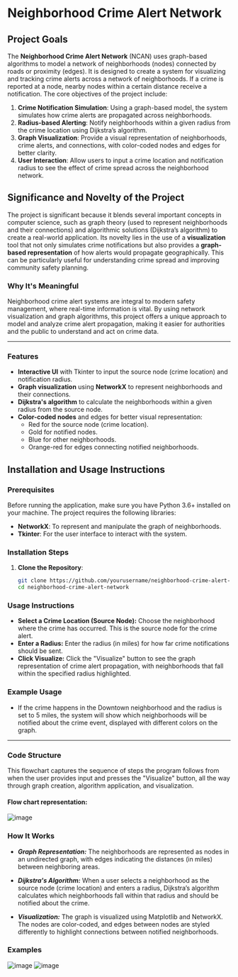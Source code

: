 # Neighborhood Crime Alert Network

## Project Goals

The **Neighborhood Crime Alert Network** (NCAN) uses graph-based algorithms to model a network of neighborhoods (nodes) connected by roads or proximity (edges). It is designed to create a system for visualizing and tracking crime alerts across a network of neighborhoods. If a crime is reported at a node, nearby nodes within a certain distance receive a notification. The core objectives of the project include:

1. **Crime Notification Simulation**: Using a graph-based model, the system simulates how crime alerts are propagated across neighborhoods.
2. **Radius-based Alerting**: Notify neighborhoods within a given radius from the crime location using Dijkstra’s algorithm.
3. **Graph Visualization**: Provide a visual representation of neighborhoods, crime alerts, and connections, with color-coded nodes and edges for better clarity.
4. **User Interaction**: Allow users to input a crime location and notification radius to see the effect of crime spread across the neighborhood network.

## Significance and Novelty of the Project

The project is significant because it blends several important concepts in computer science, such as graph theory (used to represent neighborhoods and their connections) and algorithmic solutions (Dijkstra’s algorithm) to create a real-world application. Its novelty lies in the use of a **visualization** tool that not only simulates crime notifications but also provides a **graph-based representation** of how alerts would propagate geographically. This can be particularly useful for understanding crime spread and improving community safety planning.

### Why It's Meaningful

Neighborhood crime alert systems are integral to modern safety management, where real-time information is vital. By using network visualization and graph algorithms, this project offers a unique approach to model and analyze crime alert propagation, making it easier for authorities and the public to understand and act on crime data.
<hr/>

### Features

- **Interactive UI** with Tkinter to input the source node (crime location) and notification radius.
- **Graph visualization** using **NetworkX** to represent neighborhoods and their connections.
- **Dijkstra's algorithm** to calculate the neighborhoods within a given radius from the source node.
- **Color-coded nodes** and edges for better visual representation:
  - Red for the source node (crime location).
  - Gold for notified nodes.
  - Blue for other neighborhoods.
  - Orange-red for edges connecting notified neighborhoods.

## Installation and Usage Instructions

### Prerequisites
Before running the application, make sure you have Python 3.6+ installed on your machine. The project requires the following libraries:

- **NetworkX**: To represent and manipulate the graph of neighborhoods.
- **Tkinter**: For the user interface to interact with the system.

### Installation Steps

1. **Clone the Repository**:

   ```bash
   git clone https://github.com/yourusername/neighborhood-crime-alert-network.git
   cd neighborhood-crime-alert-network

### Usage Instructions
- **Select a Crime Location (Source Node):** Choose the neighborhood where the crime has occurred. This is the source node for the crime alert.
- **Enter a Radius:** Enter the radius (in miles) for how far crime notifications should be sent.
- **Click Visualize:** Click the "Visualize" button to see the graph representation of crime alert propagation, with neighborhoods that fall within the specified radius highlighted.

### Example Usage
- If the crime happens in the Downtown neighborhood and the radius is set to 5 miles, the system will show which neighborhoods will be notified about the crime event, displayed with different colors on the graph.
<hr/>

### Code Structure
This flowchart captures the sequence of steps the program follows from when the user provides input and presses the "Visualize" button, all the way through graph creation, algorithm application, and visualization.
#### Flow chart representation:
![image](https://github.com/user-attachments/assets/1d509b8f-9770-4dc7-ae58-d9b251841885)

### How It Works
- **_Graph Representation:_** The neighborhoods are represented as nodes in an undirected graph, with edges indicating the distances (in miles) between neighboring areas.<br/>

- **_Dijkstra's Algorithm:_** When a user selects a neighborhood as the source node (crime location) and enters a radius, Dijkstra’s algorithm calculates which neighborhoods fall within that radius and should be notified about the crime.<br/>

- **_Visualization:_** The graph is visualized using Matplotlib and NetworkX. The nodes are color-coded, and edges between nodes are styled differently to highlight connections between notified neighborhoods.<br/>

### Examples
![image](https://github.com/user-attachments/assets/9c75a0b3-0692-4c53-8bd9-3b0690289d5c)
![image](https://github.com/user-attachments/assets/eb485a66-3b5c-4590-9164-0b6e05cabfc6)


